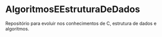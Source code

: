 # AlgoritmosEEstruturaDeDados
Repositório para evoluir nos conhecimentos de C, estrutura de dados e algoritmos.